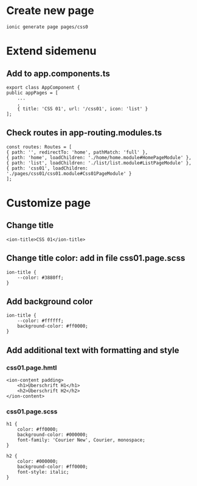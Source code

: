 
# Create new page
    ionic generate page pages/css0


# Extend sidemenu
## Add to app.components.ts

    export class AppComponent {
    public appPages = [
        ...
        ,
        { title: 'CSS 01', url: '/css01', icon: 'list' }
    ];

## Check routes in app-routing.modules.ts
    const routes: Routes = [
    { path: '', redirectTo: 'home', pathMatch: 'full' },
    { path: 'home', loadChildren: './home/home.module#HomePageModule' },
    { path: 'list', loadChildren: './list/list.module#ListPageModule' },
    { path: 'css01', loadChildren: './pages/css01/css01.module#Css01PageModule' }
    ];

# Customize page

## Change title

    <ion-title>CSS 01</ion-title>

## Change title color: add in file css01.page.scss
    ion-title {
        --color: #3880ff;
    }

 ## Add background color
    ion-title {
        --color: #ffffff;
        background-color: #ff0000;
    }

## Add additional text with formatting and style
### css01.page.hmtl

    <ion-content padding>
        <h1>Überschrift H1</h1>
        <h2>Überschrift H2</h2>
    </ion-content>

### css01.page.scss

    h1 {
        color: #ff0000;
        background-color: #000000;
        font-family: 'Courier New', Courier, monospace;
    }
    
    h2 {
        color: #000000;
        background-color: #ff0000;
        font-style: italic;
    }